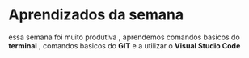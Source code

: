 
# Aprendizados da semana
essa semana foi muito produtiva , aprendemos comandos basicos do **terminal** , comandos basicos do **GIT** e a utilizar o **Visual Studio Code**
